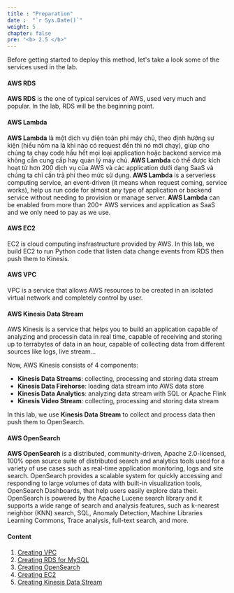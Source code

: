 ```yaml
---
title : "Preparation"
date :  "`r Sys.Date()`" 
weight: 5
chapter: false
pre: "<b> 2.5 </b>"
---
```


Before getting started to deploy this method, let's take a look some of the services used in the lab.

#### AWS RDS
**AWS RDS** is the one of typical services of AWS, used very much and popular. In the lab, RDS will be the beginning point.

#### AWS Lambda
**AWS Lambda** là một dịch vụ điện toán phi máy chủ, theo định hướng sự kiện (hiểu nôm na là khi nào có request đến thì nó mới chạy), giúp cho chúng ta chạy code hầu hết mọi loại application hoặc backend service mà không cần cung cấp hay quản lý máy chủ. **AWS Lambda** có thể được kích hoạt từ hơn 200 dịch vụ của AWS và các application dưới dạng SaaS và chúng ta chỉ cần trả phí theo mức sử dụng.
**AWS Lambda** is a serverless computing service, an event-driven (it means when request coming, service works), help us run code for almost any type of application or backend service without needing to provision or manage server. **AWS Lambda** can be enabled from more than 200+ AWS services and application as SaaS and we only need to pay as we use. 

#### AWS EC2
EC2 is cloud computing insfrastructure provided by AWS. In this lab, we build EC2 to run Python code that listen data change events from RDS then push them to Kinesis.

#### AWS VPC
VPC is a service that allows AWS resources to be created in an isolated virtual network and completely control by user.

#### AWS Kinesis Data Stream
AWS Kinesis is a service that helps you to build an application capable of analyzing and processin data in real time, capable of receiving and storing up to terrabytes of data in an hour, capable of collecting data from different sources like logs, live stream...

Now, AWS Kinesis consists of 4 components:
- **Kinesis Data Streams**: collecting, processing and storing data stream
- **Kinesis Data Firehorse**: loading data stream into AWS data store
- **Kinesis Data Analytics**: analyzing data stream with SQL or Apache Flink
- **Kinesis Video Stream**: collecting, processing and storing data stream

In this lab, we use **Kinesis Data Stream** to collect and process data then push them to OpenSearch.

#### AWS OpenSearch
**AWS OpenSearch** is a distributed, community-driven, Apache 2.0-licensed, 100% open source suite of distributed search and analytics tools used for a variety of use cases such as real-time application monitoring, logs and site search. OpenSearch provides a scalable system for quickly accessing and responding to large volumes of data with built-in visualization tools, OpenSearch Dashboards, that help users easily explore data their. OpenSearch is powered by the Apache Lucene search library and it supports a wide range of search and analysis features, such as k-nearest neighbor (KNN) search, SQL, Anomaly Detection, Machine Libraries Learning Commons, Trace analysis, full-text search, and more.

#### Content

1. [Creating VPC](/2-prepare/2.1-createvpc/)
2. [Creating RDS for MySQL](2-prepare/2.2-createrds/)
3. [Creating OpenSearch](/2-prepare/2.3-createopensearch/)
4. [Creating EC2](/2-prepare/2.4-createec2/)
5. [Creating Kinesis Data Stream](/2-prepare/2.5-createkinesisdatastream/)
